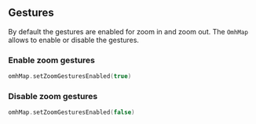 ## Gestures
By default the gestures are enabled for zoom in and zoom out.
The `OmhMap` allows to enable or disable the gestures.

### Enable zoom gestures
```kotlin
omhMap.setZoomGesturesEnabled(true)
```

### Disable zoom gestures
```kotlin
omhMap.setZoomGesturesEnabled(false)
```
